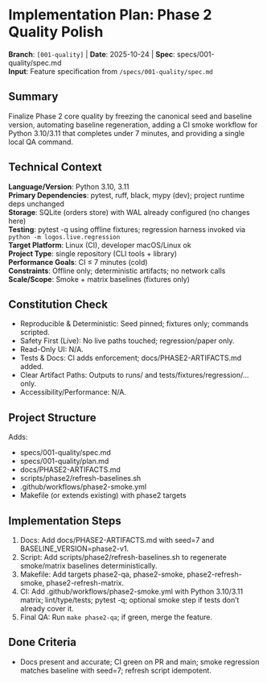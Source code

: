 # Implementation Plan: Phase 2 Quality Polish

**Branch**: `[001-quality]` | **Date**: 2025-10-24 | **Spec**: specs/001-quality/spec.md  
**Input**: Feature specification from `/specs/001-quality/spec.md`

## Summary
Finalize Phase 2 core quality by freezing the canonical seed and baseline version, automating baseline regeneration, adding a CI smoke workflow for Python 3.10/3.11 that completes under 7 minutes, and providing a single local QA command.

## Technical Context
**Language/Version**: Python 3.10, 3.11  
**Primary Dependencies**: pytest, ruff, black, mypy (dev); project runtime deps unchanged  
**Storage**: SQLite (orders store) with WAL already configured (no changes here)  
**Testing**: pytest -q using offline fixtures; regression harness invoked via `python -m logos.live.regression`  
**Target Platform**: Linux (CI), developer macOS/Linux ok  
**Project Type**: single repository (CLI tools + library)  
**Performance Goals**: CI ≤ 7 minutes (cold)  
**Constraints**: Offline only; deterministic artifacts; no network calls  
**Scale/Scope**: Smoke + matrix baselines (fixtures only)

## Constitution Check
- Reproducible & Deterministic: Seed pinned; fixtures only; commands scripted.
- Safety First (Live): No live paths touched; regression/paper only.
- Read-Only UI: N/A.
- Tests & Docs: CI adds enforcement; docs/PHASE2-ARTIFACTS.md added.
- Clear Artifact Paths: Outputs to runs/ and tests/fixtures/regression/… only.
- Accessibility/Performance: N/A.

## Project Structure
Adds:
- specs/001-quality/spec.md
- specs/001-quality/plan.md
- docs/PHASE2-ARTIFACTS.md
- scripts/phase2/refresh-baselines.sh
- .github/workflows/phase2-smoke.yml
- Makefile (or extends existing) with phase2 targets

## Implementation Steps
1. Docs: Add docs/PHASE2-ARTIFACTS.md with seed=7 and BASELINE_VERSION=phase2-v1.
2. Script: Add scripts/phase2/refresh-baselines.sh to regenerate smoke/matrix baselines deterministically.
3. Makefile: Add targets phase2-qa, phase2-smoke, phase2-refresh-smoke, phase2-refresh-matrix.
4. CI: Add .github/workflows/phase2-smoke.yml with Python 3.10/3.11 matrix; lint/type/tests; pytest -q; optional smoke step if tests don’t already cover it.
5. Final QA: Run `make phase2-qa`; if green, merge the feature.

## Done Criteria
- Docs present and accurate; CI green on PR and main; smoke regression matches baseline with seed=7; refresh script idempotent.

